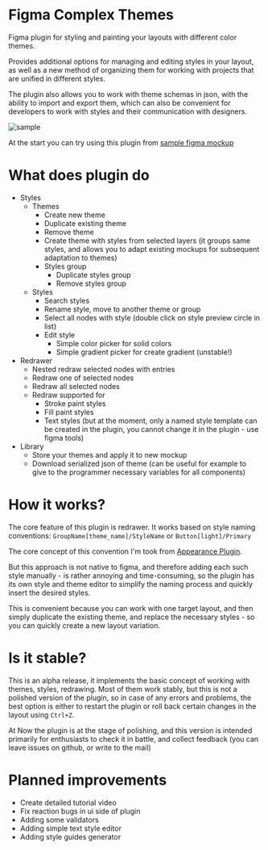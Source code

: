 # Figma Complex Themes
Figma plugin for styling and painting your layouts with different color themes.

Provides additional options for managing and editing styles in your layout, as well as a new method of organizing them for working with projects that are unified in different styles.

The plugin also allows you to work with theme schemas in json, with the ability to import and export them, which can also be convenient for developers to work with styles and their communication with designers. 

![sample](https://github.com/friktor/figma-complex-themes/blob/master/samples/sample.gif)

At the start you can try using this plugin from [sample figma mockup](https://github.com/friktor/figma-complex-themes/blob/master/samples/sample.fig)

# What does plugin do
- Styles
    - Themes
        - Create new theme
        - Duplicate existing theme 
        - Remove theme
        - Create theme with styles from selected layers (it groups same styles, and allows you to adapt existing mockups for subsequent adaptation to themes)
        - Styles group
            - Duplicate styles group
            - Remove styles group
    - Styles
        - Search styles
        - Rename style, move to another theme or group
        - Select all nodes with style (double click on style preview circle in list)
        - Edit style
            - Simple color picker for solid colors
            - Simple gradient picker for create gradient (unstable!)
- Redrawer
    - Nested redraw selected nodes with entries
    - Redraw one of selected nodes
    - Redraw all selected nodes
    - Redraw supported for 
        - Stroke paint styles
        - Fill paint styles
        - Text styles (but at the moment, only a named style template can be created in the plugin, you cannot change it in the plugin - use figma tools) 
- Library
    - Store your themes and apply it to new mockup
    - Download serialized json of theme (can be useful for example to give to the programmer necessary variables for all components) 

# How it works?
The core feature of this plugin is redrawer. It works based on style naming conventions: `GroupName[theme_name]/StyleName` or `Button[light]/Primary`

The core concept of this convention I'm took from [Appearance Plugin](https://github.com/glmrvn/Appearance-figma-plugin). 

But this approach is not native to figma, and therefore adding each such style manually - is rather annoying and time-consuming, so the plugin has its own style and theme editor to simplify the naming process and quickly insert the desired styles.

This is convenient because you can work with one target layout, and then simply duplicate the existing theme, and replace the necessary styles - so you can quickly create a new layout variation.

# Is it stable?
This is an alpha release, it implements the basic concept of working with themes, styles, redrawing. Most of them work stably, but this is not a polished version of the plugin, so in case of any errors and problems, the best option is either to restart the plugin or roll back certain changes in the layout using `Ctrl+Z`. 

At Now the plugin is at the stage of polishing, and this version is intended primarily for enthusiasts to check it in battle, and collect feedback (you can leave issues on github, or write to the mail) 

# Planned improvements
- Create detailed tutorial video
- Fix reaction bugs in ui side of plugin
- Adding some validators
- Adding simple text style editor
- Adding style guides generator
